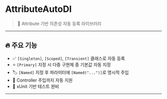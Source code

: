 # AttributeAutoDI

> 🌟 Attribute 기반 의존성 자동 등록 라이브러리

---

## 🔥 주요 기능

- ✅ `[Singleton]`, `[Scoped]`, `[Transient]` 클래스로 자동 등록
- ⭐ `[Primary]` 지정 시 다중 구현체 중 기본값 자동 지정
- 🏷️ `[Named]` 지정 후 파라미터에 `[Named("...")]`로 명시적 주입
- 🧩 Controller 주입까지 자동 지원
- 🧪 xUnit 기반 테스트 완비

---